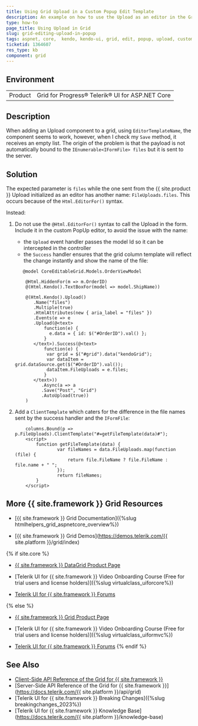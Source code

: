 ```yaml
---
title: Using Grid Upload in a Custom Popup Edit Template
description: An example on how to use the Upload as an editor in the Grid for ASP.NET Core.
type: how-to
page_title: Using Upload in Grid
slug: grid-editing-upload-in-popup
tags: aspnet, core,  kendo, kendo-ui, grid, edit, popup, upload, custom, files
ticketid: 1364607
res_type: kb
component: grid
---
```


## Environment

<table>
 <tr>
  <td>Product</td>
  <td>Grid for Progress® Telerik® UI for ASP.NET Core</td>
 </tr>
</table>

## Description

When adding an Upload component to a grid, using `EditorTemplateName`, the component seems to work, however, when I check my `Save` method, it receives an empty list. The origin of the problem is that the payload is not automatically bound to the `IEnumerable<IFormFile> files` but it is sent to the server.

## Solution

The expected parameter is `files` while the one sent from the {{ site.product }} Upload initialized as an editor has another name: `FileUploads.files`. This occurs because of the `Html.EditorFor()` syntax. 

Instead:

1. Do not use the `@Html.EditorFor()` syntax to call the Upload in the form. Include it in the custom PopUp editor, to avoid the issue with the name:
    - the `Upload` event handler passes the model Id so it can be intercepted in the controller
    - the `Success` handler ensures that the grid column template will reflect the change instantly and show the name of the file:

    ```
       @model CoreEditableGrid.Models.OrderViewModel
 
        @Html.HiddenFor(m => m.OrderID)
        @(Html.Kendo().TextBoxFor(model => model.ShipName))

        @(Html.Kendo().Upload()
           .Name("files")
           .Multiple(true)
           .HtmlAttributes(new { aria_label = "files" })
           .Events(e => e
           .Upload(@<text>
               function(e) {
                 e.data = { id: $("#OrderID").val() };
               }
           </text>).Success(@<text>
               function(e) {
                var grid = $("#grid").data("kendoGrid");
                var dataItem = grid.dataSource.get($("#OrderID").val());
                dataItem.FileUploads = e.files;
               }
           </text>))
              .Async(a => a
              .Save("Post", "Grid")
              .AutoUpload(true))
        )
    ```

1. Add a `ClientTemplate` which caters for the difference in the file names sent by the success handler and the `IFormFile`:

    ```Razor
        columns.Bound(p => p.FileUploads).ClientTemplate("#=getFileTemplate(data)#");
        <script>
            function getFileTemplate(data) {
                    var fileNames = data.FileUploads.map(function (file) {
                        return file.FileName ? file.FileName : file.name + " ";
                    });
                    return fileNames;
            }
        </script>
    ```

## More {{ site.framework }} Grid Resources

* [{{ site.framework }} Grid Documentation]({%slug htmlhelpers_grid_aspnetcore_overview%})

* [{{ site.framework }} Grid Demos](https://demos.telerik.com/{{ site.platform }}/grid/index)

{% if site.core %}
* [{{ site.framework }} DataGrid Product Page](https://www.telerik.com/aspnet-core-ui/grid)

* [Telerik UI for {{ site.framework }} Video Onboarding Course (Free for trial users and license holders)]({%slug virtualclass_uiforcore%})

* [Telerik UI for {{ site.framework }} Forums](https://www.telerik.com/forums/aspnet-core-ui)

{% else %}
* [{{ site.framework }} Grid Product Page](https://www.telerik.com/aspnet-mvc/grid)

* [Telerik UI for {{ site.framework }} Video Onboarding Course (Free for trial users and license holders)]({%slug virtualclass_uiformvc%})

* [Telerik UI for {{ site.framework }} Forums](https://www.telerik.com/forums/aspnet-mvc)
{% endif %}

## See Also

* [Client-Side API Reference of the Grid for {{ site.framework }}](https://docs.telerik.com/kendo-ui/api/javascript/ui/grid)
* [Server-Side API Reference of the Grid for {{ site.framework }}](https://docs.telerik.com/{{ site.platform }}/api/grid)
* [Telerik UI for {{ site.framework }} Breaking Changes]({%slug breakingchanges_2023%})
* [Telerik UI for {{ site.framework }} Knowledge Base](https://docs.telerik.com/{{ site.platform }}/knowledge-base)
